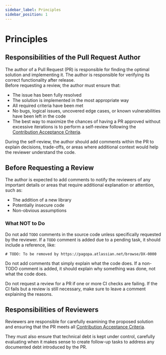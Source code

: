 ```yaml
---
sidebar_label: Principles
sidebar_position: 1
---
```


# Principles

## Responsibilities of the Pull Request Author
The author of a Pull Request (PR) is responsible for finding the optimal solution and implementing it. The author is responsible for verifying its correct functionality after release.  
Before requesting a review, the author must ensure that:

- The issue has been fully resolved
- The solution is implemented in the most appropriate way
- All required criteria have been met
- No bugs, logical issues, uncovered edge cases, or known vulnerabilities have been left in the code
- The best way to maximize the chances of having a PR approved without excessive iterations is to perform a self-review following the [Contribution Acceptance Criteria](../pull-request/acceptance-criteria.md).


During the self-review, the author should add comments within the PR to explain decisions, trade-offs, or areas where additional context would help the reviewer understand the code.

## Before Requesting a Review
The author is expected to add comments to notify the reviewers of any important details or areas that require additional explanation or attention, such as:

- The addition of a new library
- Potentially insecure code
- Non-obvious assumptions
### What NOT to Do
Do not add `TODO` comments in the source code unless specifically requested by the reviewer. If a `TODO` comment is added due to a pending task, it should include a reference, like:

```
# TODO: To be removed by https://pagopa.atlassian.net/browse/DX-0000  
```
Do not add comments that simply explain what the code does. If a non-TODO comment is added, it should explain why something was done, not what the code does.

Do not request a review for a PR if one or more CI checks are failing.
If the CI fails but a review is still necessary, make sure to leave a comment explaining the reasons.

## Responsibilities of Reviewers
Reviewers are responsible for carefully examining the proposed solution and ensuring that the PR meets all [Contribution Acceptance Criteria](../pull-request/acceptance-criteria.md).

They must also ensure that technical debt is kept under control, carefully evaluating when it makes sense to create follow-up tasks to address any documented debt introduced by the PR.
